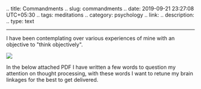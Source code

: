 .. title: Commandments
.. slug: commandments
.. date: 2019-09-21 23:27:08 UTC+05:30
.. tags: meditations
.. category: psychology
.. link: 
.. description: 
.. type: text

***

I have been contemplating over various experiences of mine with an objective to "think objectively". 

<img class="verticalimage" src="https://i.pinimg.com/564x/75/3d/2e/753d2eab809beaa71ee9f024cc1393c4.jpg"/>

In the below attached PDF I have written a few words to question my attention on thought processing, with these words I want to retune my brain linkages for the best to get delivered.

<h1><a href="/pdf/Meditations.pdf"><i class="far fa-file-pdf"></i></a></h1> 



